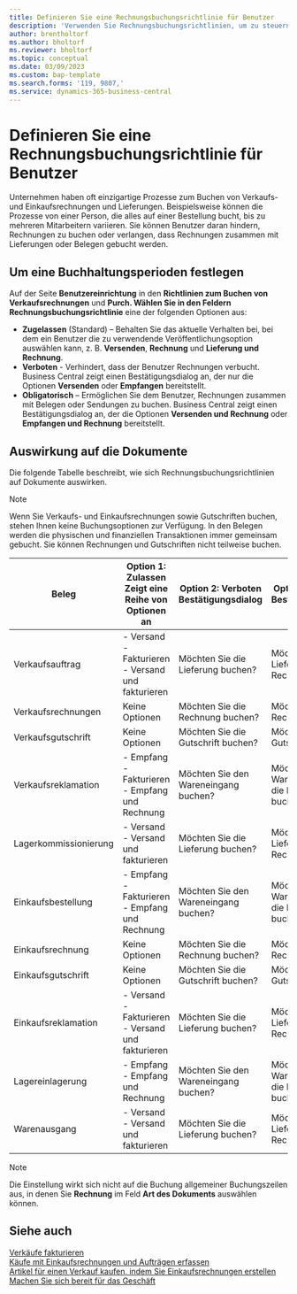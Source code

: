 ```yaml
---
title: Definieren Sie eine Rechnungsbuchungsrichtlinie für Benutzer
description: 'Verwenden Sie Rechnungsbuchungsrichtlinien, um zu steuern, ob ein Benutzer Verkaufs- und Einkaufsrechnungen buchen kann.'
author: brentholtorf
ms.author: bholtorf
ms.reviewer: bholtorf
ms.topic: conceptual
ms.date: 03/09/2023
ms.custom: bap-template
ms.search.forms: '119, 9807,'
ms.service: dynamics-365-business-central
---
```


# <a name="define-an-invoice-posting-policy-for-users"></a>Definieren Sie eine Rechnungsbuchungsrichtlinie für Benutzer

Unternehmen haben oft einzigartige Prozesse zum Buchen von Verkaufs- und Einkaufsrechnungen und Lieferungen. Beispielsweise können die Prozesse von einer Person, die alles auf einer Bestellung bucht, bis zu mehreren Mitarbeitern variieren. Sie können Benutzer daran hindern, Rechnungen zu buchen oder verlangen, dass Rechnungen zusammen mit Lieferungen oder Belegen gebucht werden.

## <a name="to-specify-a-posting-policy"></a>Um eine Buchhaltungsperioden festlegen

Auf der Seite **Benutzereinrichtung** in den **Richtlinien zum Buchen von Verkaufsrechnungen** und **Purch. Wählen Sie in den Feldern Rechnungsbuchungsrichtlinie** eine der folgenden Optionen aus:

* **Zugelassen** (Standard) – Behalten Sie das aktuelle Verhalten bei, bei dem ein Benutzer die zu verwendende Veröffentlichungsoption auswählen kann, z. B. **Versenden**, **Rechnung** und **Lieferung und Rechnung**. 
* **Verboten** - Verhindert, dass der Benutzer Rechnungen verbucht. Business Central zeigt einen Bestätigungsdialog an, der nur die Optionen **Versenden** oder **Empfangen** bereitstellt.
* **Obligatorisch** – Ermöglichen Sie dem Benutzer, Rechnungen zusammen mit Belegen oder Sendungen zu buchen. Business Central zeigt einen Bestätigungsdialog an, der die Optionen **Versenden und Rechnung** oder **Empfangen und Rechnung** bereitstellt.

## <a name="effect-on-documents"></a>Auswirkung auf die Dokumente

Die folgende Tabelle beschreibt, wie sich Rechnungsbuchungsrichtlinien auf Dokumente auswirken.

> [!NOTE]
> Wenn Sie Verkaufs- und Einkaufsrechnungen sowie Gutschriften buchen, stehen Ihnen keine Buchungsoptionen zur Verfügung. In den Belegen werden die physischen und finanziellen Transaktionen immer gemeinsam gebucht. Sie können Rechnungen und Gutschriften nicht teilweise buchen.

|Beleg | Option 1: Zulassen <br>Zeigt eine Reihe von Optionen an| Option 2: Verboten <br>Bestätigungsdialog | Optio 3: Zwingend <br>Bestätigungsdialog|
|--|--|--|--|
|Verkaufsauftrag |- Versand <br>- Fakturieren <br>- Versand und fakturieren |Möchten Sie die Lieferung buchen? |Möchten Sie die Lieferung und Rechnung buchen?|
|Verkaufsrechnungen|Keine Optionen|Möchten Sie die Rechnung buchen?|Möchten Sie die Rechnung buchen?|
|Verkaufsgutschrift|Keine Optionen|Möchten Sie die Gutschrift buchen?|Möchten Sie die Gutschrift buchen?|
|Verkaufsreklamation |- Empfang <br>- Fakturieren <br>- Empfang und Rechnung |Möchten Sie den Wareneingang buchen? |Möchten Sie den Wareneingang und die Rechnung buchen?|
|Lagerkommissionierung |- Versand <br>- Versand und fakturieren |Möchten Sie die Lieferung buchen? |Möchten Sie die Lieferung und Rechnung buchen?|
|Einkaufsbestellung |- Empfang <br>- Fakturieren <br>- Empfang und Rechnung |Möchten Sie den Wareneingang buchen? |Möchten Sie den Wareneingang und die Rechnung buchen?|
|Einkaufsrechnung|Keine Optionen|Möchten Sie die Rechnung buchen?|Möchten Sie die Rechnung buchen?|
|Einkaufsgutschrift|Keine Optionen|Möchten Sie die Gutschrift buchen?|Möchten Sie die Gutschrift buchen?|
|Einkaufsreklamation |- Versand <br>- Fakturieren <br>- Versand und fakturieren |Möchten Sie die Lieferung buchen? |Möchten Sie die Lieferung und Rechnung buchen?|
|Lagereinlagerung |- Empfang <br>- Empfang und Rechnung |Möchten Sie den Wareneingang buchen? |Möchten Sie den Wareneingang und die Rechnung buchen?|
|Warenausgang |- Versand <br>- Versand und fakturieren | Möchten Sie die Lieferung buchen? |Möchten Sie die Lieferung und Rechnung buchen?|

   > [!Note]
   > Die Einstellung wirkt sich nicht auf die Buchung allgemeiner Buchungszeilen aus, in denen Sie **Rechnung** im Feld **Art des Dokuments** auswählen können.

## <a name="see-also"></a>Siehe auch

[Verkäufe fakturieren](sales-how-invoice-sales.md)  
[Käufe mit Einkaufsrechnungen und Aufträgen erfassen](purchasing-how-record-purchases.md)  
[Artikel für einen Verkauf kaufen, indem Sie Einkaufsrechnungen erstellen](purchasing-how-purchase-products-sale.md)
[Machen Sie sich bereit für das Geschäft](ui-get-ready-business.md)  
